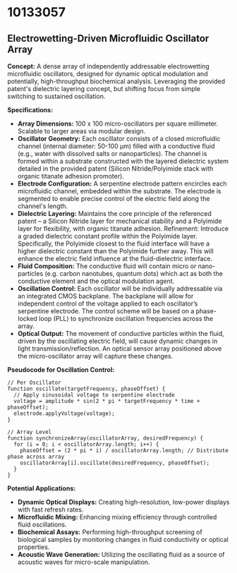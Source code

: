 # 10133057

## Electrowetting-Driven Microfluidic Oscillator Array

**Concept:** A dense array of independently addressable electrowetting microfluidic oscillators, designed for dynamic optical modulation and potentially, high-throughput biochemical analysis. Leveraging the provided patent's dielectric layering concept, but shifting focus from simple switching to sustained oscillation.

**Specifications:**

*   **Array Dimensions:** 100 x 100 micro-oscillators per square millimeter. Scalable to larger areas via modular design.
*   **Oscillator Geometry:** Each oscillator consists of a closed microfluidic channel (internal diameter: 50-100 µm) filled with a conductive fluid (e.g., water with dissolved salts or nanoparticles). The channel is formed within a substrate constructed with the layered dielectric system detailed in the provided patent (Silicon Nitride/Polyimide stack with organic titanate adhesion promoter).
*   **Electrode Configuration:** A serpentine electrode pattern encircles each microfluidic channel, embedded within the substrate. The electrode is segmented to enable precise control of the electric field along the channel's length.
*   **Dielectric Layering:** Maintains the core principle of the referenced patent – a Silicon Nitride layer for mechanical stability and a Polyimide layer for flexibility, with organic titanate adhesion. Refinement: Introduce a graded dielectric constant profile within the Polyimide layer. Specifically, the Polyimide closest to the fluid interface will have a higher dielectric constant than the Polyimide further away. This will enhance the electric field influence at the fluid-dielectric interface.
*   **Fluid Composition:** The conductive fluid will contain micro or nano-particles (e.g. carbon nanotubes, quantum dots) which act as both the conductive element and the optical modulation agent.
*   **Oscillation Control:** Each oscillator will be individually addressable via an integrated CMOS backplane. The backplane will allow for independent control of the voltage applied to each oscillator’s serpentine electrode. The control scheme will be based on a phase-locked loop (PLL) to synchronize oscillation frequencies across the array.
*   **Optical Output:** The movement of conductive particles within the fluid, driven by the oscillating electric field, will cause dynamic changes in light transmission/reflection. An optical sensor array positioned above the micro-oscillator array will capture these changes.

**Pseudocode for Oscillation Control:**

```
// Per Oscillator
function oscillate(targetFrequency, phaseOffset) {
  // Apply sinusoidal voltage to serpentine electrode
  voltage = amplitude * sin(2 * pi * targetFrequency * time + phaseOffset);
  electrode.applyVoltage(voltage);
}

// Array Level
function synchronizeArray(oscillatorArray, desiredFrequency) {
  for (i = 0; i < oscillatorArray.length; i++) {
    phaseOffset = (2 * pi * i) / oscillatorArray.length; // Distribute phase across array
    oscillatorArray[i].oscillate(desiredFrequency, phaseOffset);
  }
}
```

**Potential Applications:**

*   **Dynamic Optical Displays:** Creating high-resolution, low-power displays with fast refresh rates.
*   **Microfluidic Mixing:** Enhancing mixing efficiency through controlled fluid oscillations.
*   **Biochemical Assays:** Performing high-throughput screening of biological samples by monitoring changes in fluid conductivity or optical properties.
*   **Acoustic Wave Generation:** Utilizing the oscillating fluid as a source of acoustic waves for micro-scale manipulation.